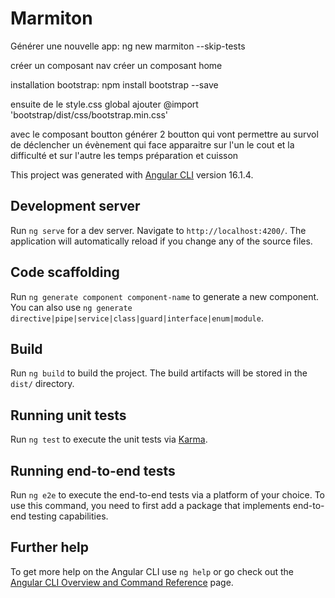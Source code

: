 # Marmiton

  Générer une nouvelle app: ng new marmiton --skip-tests
  
  créer un composant nav
  créer un composant home 
  
  installation bootstrap:
  npm install bootstrap --save
  
  ensuite de le style.css global
  ajouter
  @import 'bootstrap/dist/css/bootstrap.min.css'

  avec le composant boutton générer 2 boutton qui vont permettre au survol de déclencher un évènement qui face apparaitre sur l'un le cout et la difficulté et sur l'autre les temps préparation et cuisson



This project was generated with [Angular CLI](https://github.com/angular/angular-cli) version 16.1.4.

## Development server

Run `ng serve` for a dev server. Navigate to `http://localhost:4200/`. The application will automatically reload if you change any of the source files.

## Code scaffolding

Run `ng generate component component-name` to generate a new component. You can also use `ng generate directive|pipe|service|class|guard|interface|enum|module`.

## Build

Run `ng build` to build the project. The build artifacts will be stored in the `dist/` directory.

## Running unit tests

Run `ng test` to execute the unit tests via [Karma](https://karma-runner.github.io).

## Running end-to-end tests

Run `ng e2e` to execute the end-to-end tests via a platform of your choice. To use this command, you need to first add a package that implements end-to-end testing capabilities.

## Further help

To get more help on the Angular CLI use `ng help` or go check out the [Angular CLI Overview and Command Reference](https://angular.io/cli) page.
